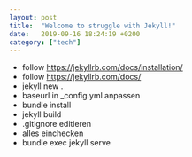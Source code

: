 ```yaml
---
layout: post
title:  "Welcome to struggle with Jekyll!"
date:   2019-09-16 18:24:19 +0200
category: ["tech"]
---
```


* follow https://jekyllrb.com/docs/installation/
* follow https://jekyllrb.com/docs/
* jekyll new .
* baseurl in _config.yml anpassen
* bundle install
* jekyll build
* .gitignore editieren
* alles einchecken
* bundle exec jekyll serve
